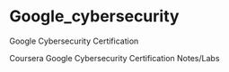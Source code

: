 # Google_cybersecurity
Google Cybersecurity Certification

Coursera Google Cybersecurity Certification Notes/Labs

